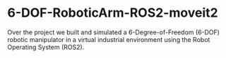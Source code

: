 # 6-DOF-RoboticArm-ROS2-moveit2
Over the project we built and simulated a 6-Degree-of-Freedom (6-DOF) robotic manipulator in a virtual industrial environment using the Robot Operating System (ROS2). 
